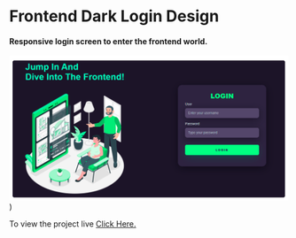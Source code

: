 # Frontend Dark Login Design
#### Responsive login screen to enter the frontend world.

![Project Pic](https://raw.githubusercontent.com/FXharry/frontenddarklogin/6195fca8037eaca1fc6fe54294d11335568ee59e/frontenddarklogin.png))

To view the project live [Click Here.](frontenddarklogin.png)
